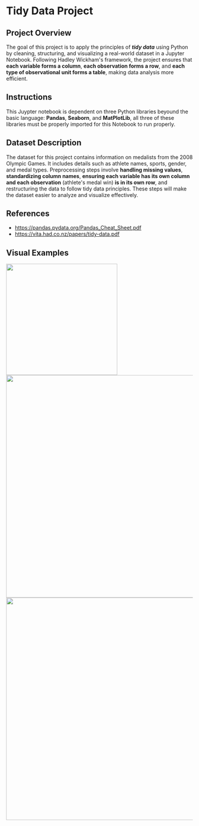 # Tidy Data Project 
## Project Overview 
The goal of this project is to apply the principles of __*tidy data*__ using Python by cleaning, structuring, and visualizing a real-world dataset in a Jupyter Notebook. Following Hadley Wickham's framework, the project ensures that **each variable forms a column**, **each observation forms a row**, and **each type of observational unit forms a table**, making data analysis more efficient.
## Instructions 
This Juypter notebook is dependent on three Python libraries beyound the basic language: **Pandas**, **Seaborn**, and **MatPlotLib**, all three of these libraries must be properly imported for this Notebook to run properly.
## Dataset Description 
The dataset for this project contains information on medalists from the 2008 Olympic Games. It includes details such as athlete names, sports, gender, and medal types. Preprocessing steps involve **handling missing values**, **standardizing column names**, **ensuring each variable has its own column and each observation** (athlete's medal win) **is in its own row**, and restructuring the data to follow tidy data principles. These steps will make the dataset easier to analyze and visualize effectively.
## References
* https://pandas.pydata.org/Pandas_Cheat_Sheet.pdf
* https://vita.had.co.nz/papers/tidy-data.pdf
## Visual Examples 
<img src="https://github.com/user-attachments/assets/00dd8625-2913-4a23-b9e4-210e5819a62e" width="300"/>
<img src="https://github.com/user-attachments/assets/75e732f8-858a-4a12-be11-9bf787318108" width="600"/>
<img src="https://github.com/user-attachments/assets/d17513dc-1d39-4e58-b5a5-5e77e8933a0a" width="600"/>

